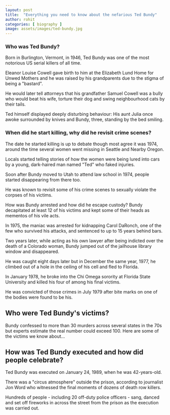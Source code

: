 ```yaml
---
layout: post
title:  "Everything you need to know about the nefarious Ted Bundy"
author: rohit
categories: [ biography ]
image: assets/images/ted-bundy.jpg
---
```

### Who was Ted Bundy?  
Born in Burlington, Vermont, in 1946, Ted Bundy was one of the most notorious US serial killers of all time.

Eleanor Louise Cowell gave birth to him at the Elizabeth Lund Home for Unwed Mothers and he was raised by his grandparents due to the stigma of being a "bastard".

He would later tell attorneys that his grandfather Samuel Cowell was a bully who would beat his wife, torture their dog and swing neighbourhood cats by their tails.

Ted himself displayed deeply disturbing behaviour: His aunt Julia once awoke surrounded by knives and Bundy, three, standing by the bed smiling.

### When did he start killing, why did he revisit crime scenes?  
The date he started killing is up to debate though most agree it was 1974, around the time several women went missing in Seattle and Nearby Oregon.

Locals started telling stories of how the women were being lured into cars by a young, dark-haired man named "Ted" who faked injuries.

Soon after Bundy moved to Utah to attend law school in 1974, people started disappearing from there too.

He was known to revisit some of his crime scenes to sexually violate the corpses of his victims.

How was Bundy arrested and how did he escape custody?
Bundy decapitated at least 12 of his victims and kept some of their heads as mementos of his vile acts.

In 1975, the maniac was arrested for kidnapping Carol DaRonch, one of the few who survived his attacks, and sentenced to up to 15 years behind bars.

Two years later, while acting as his own lawyer after being indicted over the death of a Colorado woman, Bundy jumped out of the jailhouse library window and disappeared.

He was caught eight days later but in December the same year, 1977, he climbed out of a hole in the ceiling of his cell and fled to Florida.

In January 1978, he broke into the Chi Omega sorority at Florida State University and killed his four of among his final victims.

He was convicted of those crimes in July 1979 after bite marks on one of the bodies were found to be his.

## Who were Ted Bundy's victims?  
Bundy confessed to more than 30 murders across several states in the 70s but experts estimate the real number could exceed 100. Here are some of the victims we know about...

## How was Ted Bundy executed and how did people celebrate?  
Ted Bundy was executed on January 24, 1989, when he was 42-years-old.

There was a "circus atmosphere" outside the prison, according to journalist Jon Word who witnessed the final moments of dozens of death row killers.

Hundreds of people - including 20 off-duty police officers - sang, danced and set off fireworks in across the street from the prison as the execution was carried out.